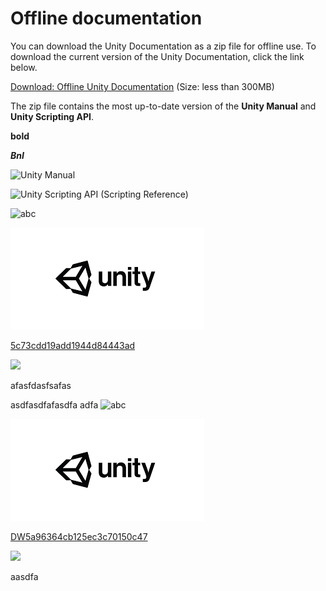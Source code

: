 
# Offline documentation

You can download the Unity Documentation as a zip file for offline use. To download the current version of the Unity Documentation, click the link below.

[Download: Offline Unity Documentation](../uploads/UnityDocumentation.zip) (Size: less than 300MB)

The zip file contains the most up-to-date version of the **Unity Manual** and **Unity Scripting API**.

**bold**

***BnI***

![Unity Manual](../uploads/Main/OfflineDocumentationUserManual.png)

![Unity Scripting API (Scripting Reference)](../uploads/Main/OfflineDocumentationScriptRef.png)

![abc](Images/DW5ad9ff02d63b6f120c534e3c.png)

![abc](Images/DW5a963922d2f2b83b4ce3e9c6_5c73cdd19add1944d84443ac.png)


[5c73cdd19add1944d84443ad](Examples/DW5a96364cb125ec3c70150c47_5c73cdd19add1944d84443ad.cs)

![](https://images.pexels.com/photos/67636/rose-blue-flower-rose-blooms-67636.jpeg)

afasfdasfsafas

asdfasdfafasdfa
adfa
![abc](Images/unity_5c73cdd19add1944d84443ac.png)

![abc](Images/DW5a963922d2f2b83b4ce3e9c6_5c73cdd19add1944d84443ac.png)


[DW5a96364cb125ec3c70150c47](Examples/DW5a96364cb125ec3c70150c47.txt)

![](https://images.pexels.com/photos/67636/rose-blue-flower-rose-blooms-67636.jpeg)


aasdfa
